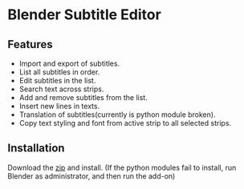 # Blender Subtitle Editor

## Features
* Import and export of subtitles.
* List all subtitles in order.
* Edit subtitles in the list.
* Search text across strips. 
* Add and remove subtitles from the list.
* Insert new lines in texts.
* Translation of subtitles(currently is python module broken).
* Copy text styling and font from active strip to all selected strips.

## Installation
Download the [zip](https://github.com/tin2tin/subtitle_editor/archive/refs/heads/main.zip) and install.
(If the python modules fail to install, run Blender as administrator, and then run the add-on)
